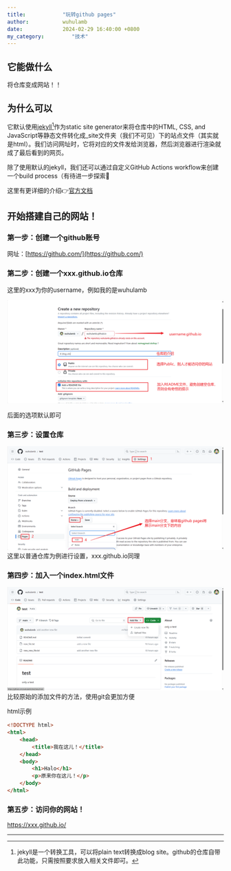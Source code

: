 ```yaml
---
title:            "玩转github pages"
author:           wuhulamb
date:             2024-02-29 16:40:00 +0800
my_category:         "技术"
---
```


## 它能做什么

将仓库变成网站！！

## 为什么可以

它默认使用[jekyll](https://jekyllrb.com/)[^1]作为static site generator来将仓库中的HTML, CSS, and JavaScript等静态文件转化成_site文件夹（我们不可见）下的站点文件（其实就是html）。我们访问网址时，它将对应的文件发给浏览器，然后浏览器进行渲染就成了最后看到的网页。

除了使用默认的jekyll，我们还可以通过自定义GitHub Actions workflow来创建一个build process（有待进一步探索:eyes:

这里有更详细的介绍:point_right:[官方文档](https://docs.github.com/en/pages/getting-started-with-github-pages/about-github-pages)

## 开始搭建自己的网站！

### 第一步：创建一个github账号
网址：[https://github.com/](https://github.com/)

### 第二步：创建一个xxx.github.io仓库

这里的xxx为你的username，例如我的是wuhulamb

![github-create-a-repository.png](/media/image/2024/02/github-create-a-repository.png)

后面的选项默认即可

### 第三步：设置仓库

![github-pages-setting.png](/media/image/2024/02/github-pages-setting.png)  
这里以普通仓库为例进行设置，xxx.github.io同理

### 第四步：加入一个index.html文件

![github-add-file.png](/media/image/2024/02/github-add-file.png)  
比较原始的添加文件的方法，使用git会更加方便

html示例

```html
<!DOCTYPE html>
<html>
    <head>
        <title>我在这儿！</title>
    </head>
    <body>
        <h1>Halo</h1>
        <p>原来你在这儿！</p>
    </body>
</html>
```

### 第五步：访问你的网站！

https://xxx.github.io/

---

[^1]: jekyll是一个转换工具，可以将plain text转换成blog site。github的仓库自带此功能，只需按照要求放入相关文件即可。
